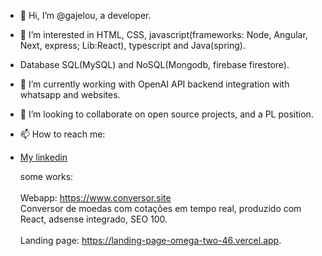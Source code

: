- 👋 Hi, I’m @gajelou, a developer.
- 👀 I’m interested in HTML, CSS, javascript(frameworks: Node, Angular, Next, express; Lib:React), typescript and Java(spring).
- Database SQL(MySQL) and NoSQL(Mongodb, firebase firestore).
- 🌱 I’m currently working with OpenAI API backend integration with whatsapp and websites.
- 💞️ I’m looking to collaborate on open source projects, and a PL position.
- 📫 How to reach me:
- <a href="https://www.linkedin.com/in/gabriel-de-jesus-lourenço-49053727/" target="_blank">My linkedin<a/>


  some works:<br/><br/>
  Webapp: https://www.conversor.site <br/>
    Conversor de moedas com cotações em tempo real, produzido com React, adsense integrado, SEO 100. <br/>   
  Landing page: https://landing-page-omega-two-46.vercel.app.

<!---
gajelou/gajelou is a ✨ special ✨ repository because its `README.md` (this file) appears on your GitHub profile.
You can click the Preview link to take a look at your changes.
--->
